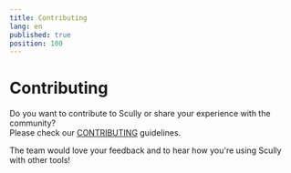 ```yaml
---
title: Contributing
lang: en
published: true
position: 100
---
```


# Contributing

Do you want to contribute to Scully or share your experience with the community?  
Please check our [CONTRIBUTING](https://github.com/scullyio/scully/blob/main/CONTRIBUTING.md) guidelines.

The team would love your feedback and to hear how you're using Scully with other tools!
